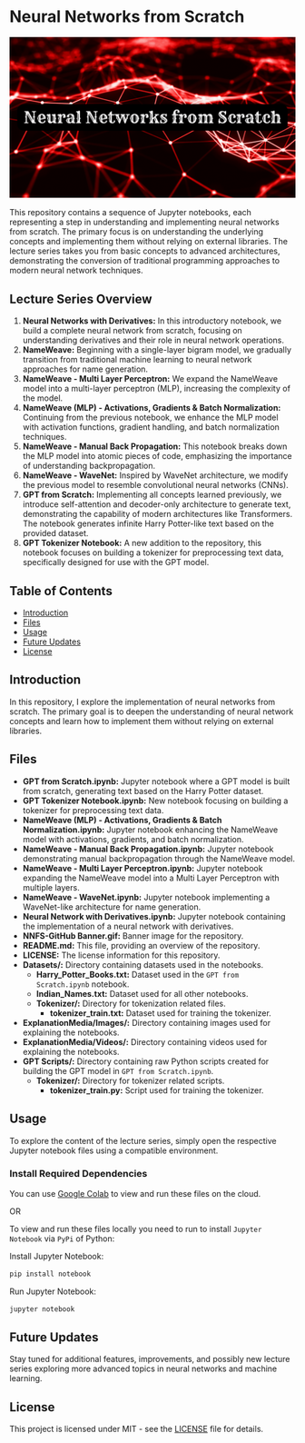 # Neural Networks from Scratch

![Neural Networks from Scratch Banner][bannerdefinition]

This repository contains a sequence of Jupyter notebooks, each representing a step in understanding and implementing neural networks from scratch. The primary focus is on understanding the underlying concepts and implementing them without relying on external libraries. The lecture series takes you from basic concepts to advanced architectures, demonstrating the conversion of traditional programming approaches to modern neural network techniques.

## Lecture Series Overview

1. **Neural Networks with Derivatives:** In this introductory notebook, we build a complete neural network from scratch, focusing on understanding derivatives and their role in neural network operations.
2. **NameWeave:** Beginning with a single-layer bigram model, we gradually transition from traditional machine learning to neural network approaches for name generation.
3. **NameWeave - Multi Layer Perceptron:** We expand the NameWeave model into a multi-layer perceptron (MLP), increasing the complexity of the model.
4. **NameWeave (MLP) - Activations, Gradients & Batch Normalization:** Continuing from the previous notebook, we enhance the MLP model with activation functions, gradient handling, and batch normalization techniques.
5. **NameWeave - Manual Back Propagation:** This notebook breaks down the MLP model into atomic pieces of code, emphasizing the importance of understanding backpropagation.
6. **NameWeave - WaveNet:** Inspired by WaveNet architecture, we modify the previous model to resemble convolutional neural networks (CNNs).
7. **GPT from Scratch:** Implementing all concepts learned previously, we introduce self-attention and decoder-only architecture to generate text, demonstrating the capability of modern architectures like Transformers. The notebook generates infinite Harry Potter-like text based on the provided dataset.
8. **GPT Tokenizer Notebook:** A new addition to the repository, this notebook focuses on building a tokenizer for preprocessing text data, specifically designed for use with the GPT model.


## Table of Contents
- [Introduction](#introduction)
- [Files](#files)
- [Usage](#usage)
- [Future Updates](#future-updates)
- [License](#license)

## Introduction

In this repository, I explore the implementation of neural networks from scratch. The primary goal is to deepen the understanding of neural network concepts and learn how to implement them without relying on external libraries.

## Files

- **GPT from Scratch.ipynb:** Jupyter notebook where a GPT model is built from scratch, generating text based on the Harry Potter dataset.
- **GPT Tokenizer Notebook.ipynb:** New notebook focusing on building a tokenizer for preprocessing text data.
- **NameWeave (MLP) - Activations, Gradients & Batch Normalization.ipynb:** Jupyter notebook enhancing the NameWeave model with activations, gradients, and batch normalization.
- **NameWeave - Manual Back Propagation.ipynb:** Jupyter notebook demonstrating manual backpropagation through the NameWeave model.
- **NameWeave - Multi Layer Perceptron.ipynb:** Jupyter notebook expanding the NameWeave model into a Multi Layer Perceptron with multiple layers.
- **NameWeave - WaveNet.ipynb:** Jupyter notebook implementing a WaveNet-like architecture for name generation.
- **Neural Network with Derivatives.ipynb:** Jupyter notebook containing the implementation of a neural network with derivatives.
- **NNFS-GitHub Banner.gif:** Banner image for the repository.
- **README.md:** This file, providing an overview of the repository.
- **LICENSE:** The license information for this repository.
- **Datasets/:** Directory containing datasets used in the notebooks.
  - **Harry_Potter_Books.txt:** Dataset used in the `GPT from Scratch.ipynb` notebook.
  - **Indian_Names.txt:** Dataset used for all other notebooks.
  - **Tokenizer/:** Directory for tokenization related files.
    - **tokenizer_train.txt:** Dataset used for training the tokenizer.
- **ExplanationMedia/Images/:** Directory containing images used for explaining the notebooks.
- **ExplanationMedia/Videos/:** Directory containing videos used for explaining the notebooks.
- **GPT Scripts/:** Directory containing raw Python scripts created for building the GPT model in `GPT from Scratch.ipynb`.
  - **Tokenizer/:** Directory for tokenizer related scripts.
    - **tokenizer_train.py:** Script used for training the tokenizer.

## Usage

To explore the content of the lecture series, simply open the respective Jupyter notebook files using a compatible environment.

### Install Required Dependencies
You can use <a href="https://colab.research.google.com/">Google Colab</a> to view and run these files on the cloud.

OR

To view and run these files locally you need to run to install `Jupyter Notebook` via `PyPi` of Python:

Install Jupyter Notebook:
```bash
pip install notebook
```
Run Jupyter Notebook:
```bash
jupyter notebook
```

## Future Updates

Stay tuned for additional features, improvements, and possibly new lecture series exploring more advanced topics in neural networks and machine learning.

## License

This project is licensed under MIT - see the [LICENSE](LICENSE) file for details.


[bannerdefinition]: NNFS_GitHub_Banner.gif